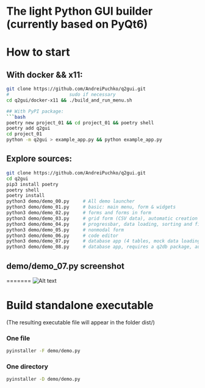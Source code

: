 # The light Python GUI builder (currently based on PyQt6)

# How to start 
## With docker && x11:
```bash
git clone https://github.com/AndreiPuchko/q2gui.git
#                      sudo if necessary 
cd q2gui/docker-x11 && ./build_and_run_menu.sh

## With PyPI package:
```bash
poetry new project_01 && cd project_01 && poetry shell
poetry add q2gui
cd project_01
python -m q2gui > example_app.py && python example_app.py
```
## Explore sources:
```bash
git clone https://github.com/AndreiPuchko/q2gui.git
cd q2gui
pip3 install poetry
poetry shell
poetry install
python3 demo/demo_00.py     # All demo launcher
python3 demo/demo_01.py     # basic: main menu, form & widgets
python3 demo/demo_02.py     # forms and forms in form
python3 demo/demo_03.py     # grid form (CSV data), automatic creation of forms based on data
python3 demo/demo_04.py     # progressbar, data loading, sorting and filtering
python3 demo/demo_05.py     # nonmodal form
python3 demo/demo_06.py     # code editor
python3 demo/demo_07.py     # database app (4 tables, mock data loading) - requires a q2db package
python3 demo/demo_08.py     # database app, requires a q2db package, autoschema
```

## demo/demo_07.py screenshot
=======
![Alt text](https://andreipuchko.github.io/q2gui/screenshot.png)
# Build standalone executable 
(The resulting executable file will appear in the folder  dist/)
### One file
```bash
pyinstaller -F demo/demo.py
```

### One directory
```bash
pyinstaller -D demo/demo.py
```
